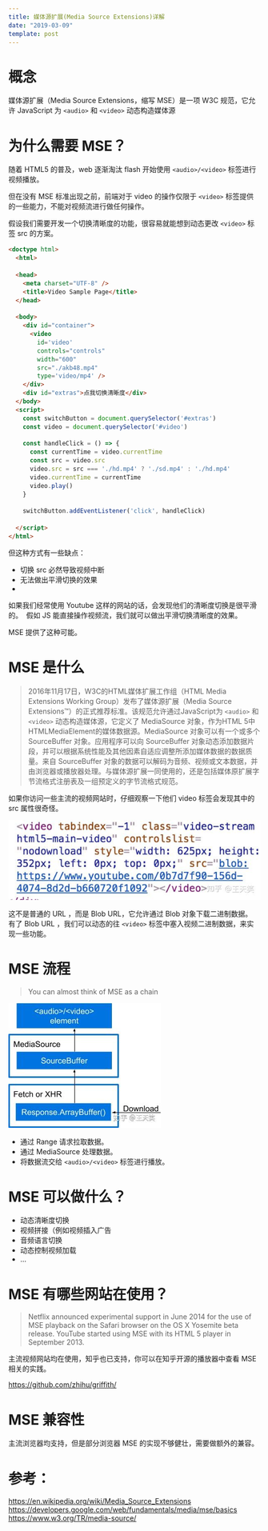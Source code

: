 ```yaml
---
title: 媒体源扩展(Media Source Extensions)详解
date: "2019-03-09"
template: post
---
```


# 概念

媒体源扩展（Media Source Extensions，缩写 MSE）是一项 W3C 规范，它允许 JavaScript 为 `<audio>` 和 `<video>` 动态构造媒体源

# 为什么需要 MSE？

随着 HTML5 的普及，web 逐渐淘汰 flash 开始使用 `<audio>/<video>` 标签进行视频播放。

但在没有 MSE  标准出现之前，前端对于 video 的操作仅限于 `<video>` 标签提供的一些能力，不能对视频流进行做任何操作。

假设我们需要开发一个切换清晰度的功能，很容易就能想到动态更改 `<video>` 标签 src 的方案。

```html
<doctype html>
  <html>

  <head>
    <meta charset="UTF-8" />
    <title>Video Sample Page</title>
  </head>

  <body>
    <div id="container">
      <video
        id='video'
        controls="controls"
        width="600"
        src="./akb48.mp4"
        type='video/mp4' />
    </div>
    <div id="extras">点我切换清晰度</div>
  </body>
  <script>
    const switchButton = document.querySelector('#extras')
    const video = document.querySelector('#video')

    const handleClick = () => {
      const currentTime = video.currentTime
      const src = video.src
      video.src = src === './hd.mp4' ? './sd.mp4' : './hd.mp4'
      video.currentTime = currentTime
      video.play()
    }

    switchButton.addEventListener('click', handleClick)

  </script>
</html>
```

但这种方式有一些缺点：

- 切换 src 必然导致视频中断
- 无法做出平滑切换的效果
- 
如果我们经常使用 Youtube 这样的网站的话，会发现他们的清晰度切换是很平滑的。
​
假如 JS 能直接操作视频流，我们就可以做出平滑切换清晰度的效果。

MSE 提供了这种可能。

# MSE 是什么

> 2016年11月17日，W3C的HTML媒体扩展工作组（HTML Media Extensions Working Group）发布了媒体源扩展（Media Source Extensions™）的正式推荐标准。该规范允许通过JavaScript为 `<audio>` 和 `<video>` 动态构造媒体源，它定义了 MediaSource 对象，作为HTML 5中HTMLMediaElement的媒体数据源。MediaSource 对象可以有一个或多个 SourceBuffer 对象。应用程序可以向 SourceBuffer 对象动态添加数据片段，并可以根据系统性能及其他因素自适应调整所添加媒体数据的数据质量。来自 SourceBuffer 对象的数据可以解码为音频、视频或文本数据，并由浏览器或播放器处理。与媒体源扩展一同使用的，还是包括媒体原扩展字节流格式注册表及一组预定义的字节流格式规范。


如果你访问一些主流的视频网站时，仔细观察一下他们 video 标签会发现其中的  src 属性很奇怪。

![](../../assets/v2-97caac0651244b2d4e58bc1dc7fe98a5_hd.jpg)

这不是普通的 URL ，而是 Blob URL，它允许通过 Blob 对象下载二进制数据。
有了 Blob URL ，我们可以动态的往 `<video>` 标签中塞入视频二进制数据，来实现一些功能。

# MSE 流程

>You can almost think of MSE as a chain

![](../../assets/v2-2ac9f7433a43b6ef7c245787c1395d11_hd.jpg)

- 通过 Range 请求拉取数据。
- 通过 MediaSource 处理数据。
- 将数据流交给 `<audio>/<video>` 标签进行播放。

# MSE 可以做什么？

- 动态清晰度切换
- 视频拼接（例如视频插入广告
- 音频语言切换
- 动态控制视频加载
- ...

# MSE 有哪些网站在使用？

> Netflix announced experimental support in June 2014 for the use of MSE playback on the Safari browser on the OS X Yosemite beta release.
> YouTube started using MSE with its HTML 5 player in September 2013.

主流视频网站均在使用，知乎也已支持，你可以在知乎开源的播放器中查看 MSE 相关的实践。

https://github.com/zhihu/griffith/

# MSE 兼容性

主流浏览器均支持，但是部分浏览器 MSE 的实现不够健壮，需要做额外的兼容。

# 参考：

https://en.wikipedia.org/wiki/Media_Source_Extensions
https://developers.google.com/web/fundamentals/media/mse/basics
https://www.w3.org/TR/media-source/

